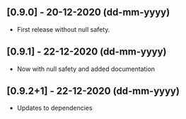 ## [0.9.0] - 20-12-2020 (dd-mm-yyyy)

* First release without null safety.

## [0.9.1] - 22-12-2020 (dd-mm-yyyy)

* Now with null safety and added documentation

## [0.9.2+1] - 22-12-2020 (dd-mm-yyyy)

* Updates to dependencies
